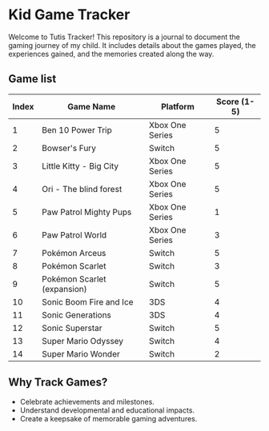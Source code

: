 # Kid Game Tracker

Welcome to Tutis Tracker! This repository is a journal to document the gaming journey of my child. It includes details about the games played, the experiences gained, and the memories created along the way.

## Game list

| Index | Game Name                     | Platform       | Score (1-5) |
|-------|-------------------------------|----------------|-------------|
| 1     | Ben 10 Power Trip             | Xbox One Series| 5           |
| 2     | Bowser's Fury                 |  Switch        | 5           |
| 3     | Little Kitty - Big City       | Xbox One Series| 5           |
| 4     | Ori - The blind forest        | Xbox One Series| 5           |
| 5     | Paw Patrol Mighty Pups        | Xbox One Series| 1           |
| 6     | Paw Patrol World              | Xbox One Series| 3           |
| 7     | Pokémon Arceus                |  Switch        | 5           |
| 8     | Pokémon Scarlet               |  Switch        | 3           |
| 9     | Pokémon Scarlet (expansion)   |  Switch        | 5           |
| 10    | Sonic Boom Fire and Ice       |  3DS           | 4           |
| 11    | Sonic Generations             |  3DS           | 4           |
| 12    | Sonic Superstar               |  Switch        | 5           |
| 13    | Super Mario Odyssey           |  Switch        | 4           |
| 14    | Super Mario Wonder            |  Switch        | 2           |


## Why Track Games?
- Celebrate achievements and milestones.
- Understand developmental and educational impacts.
- Create a keepsake of memorable gaming adventures.

